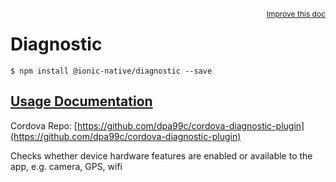 
<a style="float:right;font-size:12px;" href="http://github.com/driftyco/ionic-native/edit/master/src/@ionic-native/plugins/diagnostic/index.ts#L0">
  Improve this doc
</a>

# Diagnostic
<!-- end header block -->

```
$ npm install @ionic-native/diagnostic --save
```

## [Usage Documentation](https://ionicframework.com/docs/v2/native/diagnostic/)

Cordova Repo: [https://github.com/dpa99c/cordova-diagnostic-plugin](https://github.com/dpa99c/cordova-diagnostic-plugin)

<!-- description -->
Checks whether device hardware features are enabled or available to the app, e.g. camera, GPS, wifi
<!-- end for prop in method.decorators[0].argumentInfo -->
<!-- end content block -->
<!-- end body block -->
